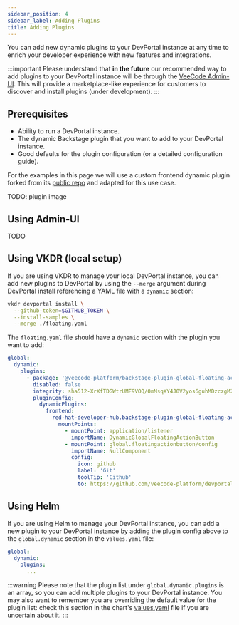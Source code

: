```yaml
---
sidebar_position: 4
sidebar_label: Adding Plugins
title: Adding Plugins
---
```


You can add new dynamic plugins to your DevPortal instance at any time to enrich your developer experience with new features and integrations.

:::important
Please understand that **in the future** our recommended way to add plugins to your DevPortal instance will be through the [VeeCode Admin-UI](/admin-ui/intro). This will provide a marketplace-like experience for customers to discover and install plugins (under development).
:::

## Prerequisites

- Ability to run a DevPortal instance.
- The dynamic Backstage plugin that you want to add to your DevPortal instance.
- Good defaults for the plugin configuration (or a detailed configuration guide).

For the examples in this page we will use a custom frontend dynamic plugin forked from its [public repo](https://github.com/redhat-developer/rhdh-plugins/tree/main/workspaces/global-floating-action-button/plugins/global-floating-action-button) and adapted for this use case.

TODO: plugin image

## Using Admin-UI

TODO

## Using VKDR (local setup)

If you are using VKDR to manage your local DevPortal instance, you can add new plugins to DevPortal by using the `--merge` argument during DevPortal install referencing a YAML file with a `dynamic` section:

```bash
vkdr devportal install \
  --github-token=$GITHUB_TOKEN \
  --install-samples \
  --merge ./floating.yaml
```

The `floating.yaml` file should have a `dynamic` section with the plugin you want to add:

```yaml
global:
  dynamic:
    plugins:
      - package: '@veecode-platform/backstage-plugin-global-floating-action-button-dynamic@1.4.0'
        disabled: false
        integrity: sha512-XrXfTDGWtrUMF9VOQ/0mMsqXY4J0V2yos6guhMDzczgM2kxNepDSnL5NkIzUPSw5bdS46ATIkYEk9nt/oLJnjw==
        pluginConfig:
          dynamicPlugins:
            frontend:
              red-hat-developer-hub.backstage-plugin-global-floating-action-button:
                mountPoints:
                  - mountPoint: application/listener
                    importName: DynamicGlobalFloatingActionButton
                  - mountPoint: global.floatingactionbutton/config
                    importName: NullComponent
                    config:
                      icon: github
                      label: 'Git'
                      toolTip: 'Github'
                      to: https://github.com/veecode-platform/devportal
```

## Using Helm

If you are using Helm to manage your DevPortal instance, you can add a new plugin to your DevPortal instance by adding the plugin config above to the `global.dynamic` section in the `values.yaml` file:

```yaml
global:
  dynamic:
    plugins:
      ...   
```

:::warning
Please note that the plugin list under `global.dynamic.plugins` is an array, so you can add multiple plugins to your DevPortal instance. You may also want to remember you are overriding the default value for the plugin list: check this section in the chart's [values.yaml](https://github.com/veecode-platform/next-charts/blob/main/veecode-devportal-chart/values.yaml) file if you are uncertain about it.
:::
